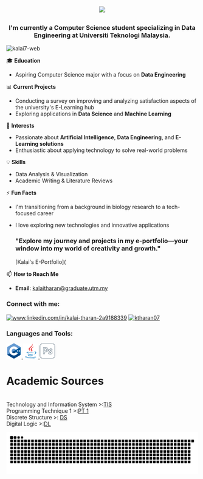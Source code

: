 <h1 align="center">
    <img src="https://readme-typing-svg.herokuapp.com/?font=Righteous&size=35&center=true&vCenter=true&width=500&height=70&duration=4000&lines=Hi+There!+👋;+I'm+Kalai+Tharan!;" />
</h1>
<h3 align="center">I'm currently a Computer Science student specializing in Data Engineering at Universiti Teknologi Malaysia.</h3>

<p align="left"> <img src="https://komarev.com/ghpvc/?username=kalai7-web&label=Profile%20views&color=0e75b6&style=flat" alt="kalai7-web" /> </p>

🎓 **Education**  
- Aspiring Computer Science major with a focus on **Data Engineering**  

📊 **Current Projects**  
- Conducting a survey on improving and analyzing satisfaction aspects of the university's E-Learning hub  
- Exploring applications in **Data Science** and **Machine Learning**

🌱 **Interests**  
- Passionate about **Artificial Intelligence**, **Data Engineering**, and **E-Learning solutions**  
- Enthusiastic about applying technology to solve real-world problems

💡 **Skills**   
- Data Analysis & Visualization  
- Academic Writing & Literature Reviews  

⚡ **Fun Facts**  
- I'm transitioning from a background in biology research to a tech-focused career  
- I love exploring new technologies and innovative applications

  ### "Explore my journey and projects in my e-portfolio—your window into my world of creativity and growth."
  [Kalai's E-Portfolio]( 

📫 **How to Reach Me**  
- **Email**: kalaitharan@graduate.utm.my  

<h3 align="left">Connect with me:</h3>
<p align="left">
<a href="https://linkedin.com/in/www.linkedin.com/in/kalai-tharan-2a9188339" target="blank"><img align="center" src="https://raw.githubusercontent.com/rahuldkjain/github-profile-readme-generator/master/src/images/icons/Social/linked-in-alt.svg" alt="www.linkedin.com/in/kalai-tharan-2a9188339" height="30" width="40" /></a>
<a href="https://instagram.com/ktharan07" target="blank"><img align="center" src="https://raw.githubusercontent.com/rahuldkjain/github-profile-readme-generator/master/src/images/icons/Social/instagram.svg" alt="ktharan07" height="30" width="40" /></a>
</p>

<h3 align="left">Languages and Tools:</h3>
<p align="left"> <a href="https://www.w3schools.com/cpp/" target="_blank" rel="noreferrer"> <img src="https://raw.githubusercontent.com/devicons/devicon/master/icons/cplusplus/cplusplus-original.svg" alt="cplusplus" width="40" height="40"/> </a> <a href="https://www.java.com" target="_blank" rel="noreferrer"> <img src="https://raw.githubusercontent.com/devicons/devicon/master/icons/java/java-original.svg" alt="java" width="40" height="40"/> </a> <a href="https://www.photoshop.com/en" target="_blank" rel="noreferrer"> <img src="https://raw.githubusercontent.com/devicons/devicon/master/icons/photoshop/photoshop-line.svg" alt="photoshop" width="40" height="40"/> </a> </p>


# Academic Sources
<br>Technology and Information System >:[TIS](https://github.com/kalai7-web/tis) <br>Programming Technique 1 >:[PT 1](https://github.com/kalai7-web/pt1)<br>Discrete Structure >: [DS](https://github.com/kalai7-web/ds)<br>Digital Logic >:[DL](https://github.com/kalai7-web/DL)

<img src="https://raw.githubusercontent.com/kalai7-web/kalai7-web/output/snake.svg" alt="Snake animation" />


